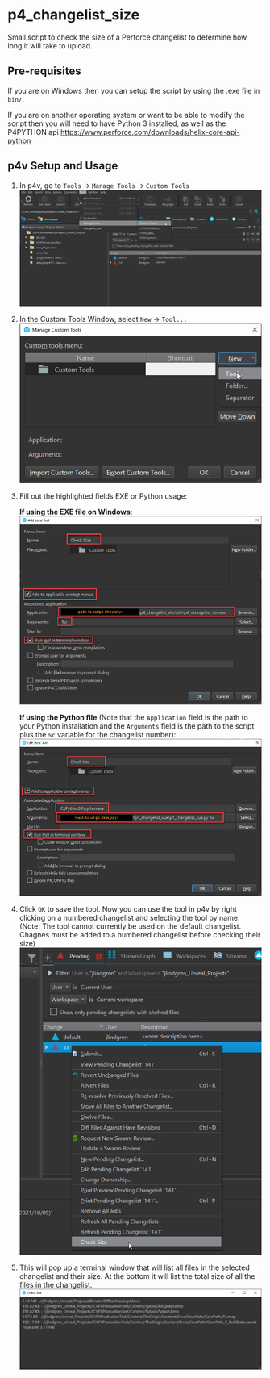 # p4_changelist_size
Small script to check the size of a Perforce changelist to determine how long it will take to upload.

## Pre-requisites
If you are on Windows then you can setup the script by using the .exe file in `bin/`.

If you are on another operating system or want to be able to modify the script then you will need to have Python 3 installed, as well as the P4PYTHON api https://www.perforce.com/downloads/helix-core-api-python


## p4v Setup and Usage

1. In p4v, go to `Tools` -> `Manage Tools` -> `Custom Tools`
   ![Open Tool Menu](help_files/images/Open_Tools_Menu.png)
2. In the Custom Tools Window, select `New` -> `Tool...`
   ![New Tool](help_files/images/Add_New_Tool.png)
3. Fill out the highlighted fields EXE or Python usage:
   
   **If using the EXE file on Windows**:
   ![New Tool EXE](help_files/images/EXE_tool_settings.png)

   **If using the Python file** (Note that the `Application` field is the path to your Python installation and the `Arguments` field is the path to the script plus the `%c` variable for the changelist number):
   ![New Tool Python](help_files/images/PYTHON_tool_settings.png)
4. Click `OK` to save the tool. Now you can use the tool in p4v by right clicking on a numbered changelist and selecting the tool by name. (Note: The tool cannot currently be used on the default changelist. Chagnes must be added to a numbered changelist before checking their size)  
   ![Using the Tool](help_files/images/Running_Tool.png)
5. This will pop up a terminal window that will list all files in the selected changelist and their size. At the bottom it will list the total size of all the files in the changelist.
   ![Example Output](help_files/images/Example_Output.png)